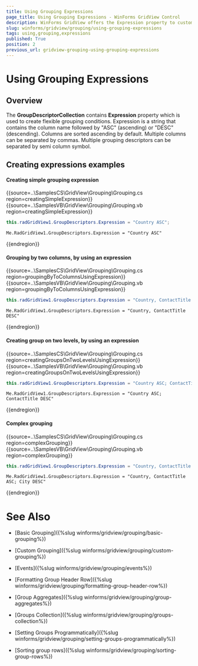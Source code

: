 ```yaml
---
title: Using Grouping Expressions
page_title: Using Grouping Expressions - WinForms GridView Control
description: WinForms GridView offers the Expression property to customize the grouping and group by multiple columns.
slug: winforms/gridview/grouping/using-grouping-expressions
tags: using,grouping,expressions
published: True
position: 2
previous_url: gridview-grouping-using-grouping-expressions
---
```


# Using Grouping Expressions

## Overview

The __GroupDescriptorCollection__ contains __Expression__ property which is used to create flexible grouping conditions. Expression is a string that contains the column name followed by "ASC" (ascending) or "DESC" (descending). Columns are sorted ascending by default. Multiple columns can be separated by commas. Multiple grouping descriptors can be separated by semi column symbol.

## Creating expressions examples


#### Creating simple grouping expression

{{source=..\SamplesCS\GridView\Grouping\Grouping.cs region=creatingSimpleExpression}} 
{{source=..\SamplesVB\GridView\Grouping\Grouping.vb region=creatingSimpleExpression}} 

````C#
this.radGridView1.GroupDescriptors.Expression = "Country ASC";

````
````VB.NET
Me.RadGridView1.GroupDescriptors.Expression = "Country ASC"

````

{{endregion}} 



#### Grouping by two columns, by using an expression

{{source=..\SamplesCS\GridView\Grouping\Grouping.cs region=groupingByToColumnsUsingExpression}} 
{{source=..\SamplesVB\GridView\Grouping\Grouping.vb region=groupingByToColumnsUsingExpression}} 

````C#
this.radGridView1.GroupDescriptors.Expression = "Country, ContactTitle DESC";

````
````VB.NET
Me.RadGridView1.GroupDescriptors.Expression = "Country, ContactTitle DESC"

````

{{endregion}}

#### Creating group on two levels, by using an expression

{{source=..\SamplesCS\GridView\Grouping\Grouping.cs region=creatingGroupsOnTwoLevelsUsingExpression}} 
{{source=..\SamplesVB\GridView\Grouping\Grouping.vb region=creatingGroupsOnTwoLevelsUsingExpression}} 

````C#
this.radGridView1.GroupDescriptors.Expression = "Country ASC; ContactTitle DESC";

````
````VB.NET
Me.RadGridView1.GroupDescriptors.Expression = "Country ASC; ContactTitle DESC"

````

{{endregion}}

#### Complex grouping

{{source=..\SamplesCS\GridView\Grouping\Grouping.cs region=complexGrouping}} 
{{source=..\SamplesVB\GridView\Grouping\Grouping.vb region=complexGrouping}} 

````C#
this.radGridView1.GroupDescriptors.Expression = "Country, ContactTitle ASC; City DESC";

````
````VB.NET
Me.RadGridView1.GroupDescriptors.Expression = "Country, ContactTitle ASC; City DESC"

````

{{endregion}} 



# See Also
* [Basic Grouping]({%slug winforms/gridview/grouping/basic-grouping%})

* [Custom Grouping]({%slug winforms/gridview/grouping/custom-grouping%})

* [Events]({%slug winforms/gridview/grouping/events%})

* [Formatting Group Header Row]({%slug winforms/gridview/grouping/formatting-group-header-row%})

* [Group Aggregates]({%slug winforms/gridview/grouping/group-aggregates%})

* [Groups Collection]({%slug winforms/gridview/grouping/groups-collection%})

* [Setting Groups Programmatically]({%slug winforms/gridview/grouping/setting-groups-programmatically%})

* [Sorting group rows]({%slug winforms/gridview/grouping/sorting-group-rows%})

